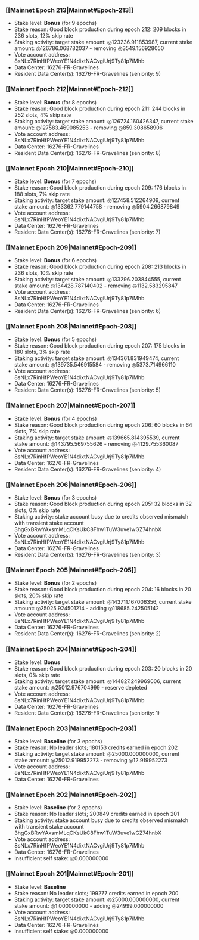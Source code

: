 ### [[Mainnet Epoch 213|Mainnet#Epoch-213]]
* Stake level: **Bonus** (for 9 epochs)
* Stake reason: Good block production during epoch 212: 209 blocks in 236 slots, 12% skip rate
* Staking activity: target stake amount: ◎123236.911853987, current stake amount: ◎126786.068782037 - removing ◎3549.156928050
* Vote account address: 8sNLx7RinHfPWeoYE1N4dixtNACvgiUrj9Ty81p7iMhb
* Data Center: 16276-FR-Gravelines
* Resident Data Center(s): 16276-FR-Gravelines (seniority: 9)
### [[Mainnet Epoch 212|Mainnet#Epoch-212]]
* Stake level: **Bonus** (for 8 epochs)
* Stake reason: Good block production during epoch 211: 244 blocks in 252 slots, 4% skip rate
* Staking activity: target stake amount: ◎126724.160426347, current stake amount: ◎127583.469085253 - removing ◎859.308658906
* Vote account address: 8sNLx7RinHfPWeoYE1N4dixtNACvgiUrj9Ty81p7iMhb
* Data Center: 16276-FR-Gravelines
* Resident Data Center(s): 16276-FR-Gravelines (seniority: 8)
### [[Mainnet Epoch 210|Mainnet#Epoch-210]]
* Stake level: **Bonus** (for 7 epochs)
* Stake reason: Good block production during epoch 209: 176 blocks in 188 slots, 7% skip rate
* Staking activity: target stake amount: ◎127458.512264909, current stake amount: ◎133362.779144758 - removing ◎5904.266879849
* Vote account address: 8sNLx7RinHfPWeoYE1N4dixtNACvgiUrj9Ty81p7iMhb
* Data Center: 16276-FR-Gravelines
* Resident Data Center(s): 16276-FR-Gravelines (seniority: 7)
### [[Mainnet Epoch 209|Mainnet#Epoch-209]]
* Stake level: **Bonus** (for 6 epochs)
* Stake reason: Good block production during epoch 208: 213 blocks in 236 slots, 10% skip rate
* Staking activity: target stake amount: ◎133296.203844555, current stake amount: ◎134428.787140402 - removing ◎1132.583295847
* Vote account address: 8sNLx7RinHfPWeoYE1N4dixtNACvgiUrj9Ty81p7iMhb
* Data Center: 16276-FR-Gravelines
* Resident Data Center(s): 16276-FR-Gravelines (seniority: 6)
### [[Mainnet Epoch 208|Mainnet#Epoch-208]]
* Stake level: **Bonus** (for 5 epochs)
* Stake reason: Good block production during epoch 207: 175 blocks in 180 slots, 3% skip rate
* Staking activity: target stake amount: ◎134361.831949474, current stake amount: ◎139735.546915584 - removing ◎5373.714966110
* Vote account address: 8sNLx7RinHfPWeoYE1N4dixtNACvgiUrj9Ty81p7iMhb
* Data Center: 16276-FR-Gravelines
* Resident Data Center(s): 16276-FR-Gravelines (seniority: 5)
### [[Mainnet Epoch 207|Mainnet#Epoch-207]]
* Stake level: **Bonus** (for 4 epochs)
* Stake reason: Good block production during epoch 206: 60 blocks in 64 slots, 7% skip rate
* Staking activity: target stake amount: ◎139665.814395539, current stake amount: ◎143795.569755626 - removing ◎4129.755360087
* Vote account address: 8sNLx7RinHfPWeoYE1N4dixtNACvgiUrj9Ty81p7iMhb
* Data Center: 16276-FR-Gravelines
* Resident Data Center(s): 16276-FR-Gravelines (seniority: 4)
### [[Mainnet Epoch 206|Mainnet#Epoch-206]]
* Stake level: **Bonus** (for 3 epochs)
* Stake reason: Good block production during epoch 205: 32 blocks in 32 slots, 0% skip rate
* Staking activity: stake account busy due to credits observed mismatch with transient stake account 3hgGxBRwYAxsmMLqCKsUkC8Fhw1TuW3uve1wGZ74hnbX
* Vote account address: 8sNLx7RinHfPWeoYE1N4dixtNACvgiUrj9Ty81p7iMhb
* Data Center: 16276-FR-Gravelines
* Resident Data Center(s): 16276-FR-Gravelines (seniority: 3)
### [[Mainnet Epoch 205|Mainnet#Epoch-205]]
* Stake level: **Bonus** (for 2 epochs)
* Stake reason: Good block production during epoch 204: 16 blocks in 20 slots, 20% skip rate
* Staking activity: target stake amount: ◎143711.167006356, current stake amount: ◎25025.924501214 - adding ◎118685.242505142
* Vote account address: 8sNLx7RinHfPWeoYE1N4dixtNACvgiUrj9Ty81p7iMhb
* Data Center: 16276-FR-Gravelines
* Resident Data Center(s): 16276-FR-Gravelines (seniority: 2)
### [[Mainnet Epoch 204|Mainnet#Epoch-204]]
* Stake level: **Bonus**
* Stake reason: Good block production during epoch 203: 20 blocks in 20 slots, 0% skip rate
* Staking activity: target stake amount: ◎144827.249969006, current stake amount: ◎25012.976704999 - reserve depleted
* Vote account address: 8sNLx7RinHfPWeoYE1N4dixtNACvgiUrj9Ty81p7iMhb
* Data Center: 16276-FR-Gravelines
* Resident Data Center(s): 16276-FR-Gravelines (seniority: 1)
### [[Mainnet Epoch 203|Mainnet#Epoch-203]]
* Stake level: **Baseline** (for 3 epochs)
* Stake reason: No leader slots; 180153 credits earned in epoch 202
* Staking activity: target stake amount: ◎25000.000000000, current stake amount: ◎25012.919952273 - removing ◎12.919952273
* Vote account address: 8sNLx7RinHfPWeoYE1N4dixtNACvgiUrj9Ty81p7iMhb
* Data Center: 16276-FR-Gravelines
### [[Mainnet Epoch 202|Mainnet#Epoch-202]]
* Stake level: **Baseline** (for 2 epochs)
* Stake reason: No leader slots; 200849 credits earned in epoch 201
* Staking activity: stake account busy due to credits observed mismatch with transient stake account 3hgGxBRwYAxsmMLqCKsUkC8Fhw1TuW3uve1wGZ74hnbX
* Vote account address: 8sNLx7RinHfPWeoYE1N4dixtNACvgiUrj9Ty81p7iMhb
* Data Center: 16276-FR-Gravelines
* Insufficient self stake: ◎0.000000000
### [[Mainnet Epoch 201|Mainnet#Epoch-201]]
* Stake level: **Baseline**
* Stake reason: No leader slots; 199277 credits earned in epoch 200
* Staking activity: target stake amount: ◎25000.000000000, current stake amount: ◎1.000000000 - adding ◎24999.000000000
* Vote account address: 8sNLx7RinHfPWeoYE1N4dixtNACvgiUrj9Ty81p7iMhb
* Data Center: 16276-FR-Gravelines
* Insufficient self stake: ◎0.000000000